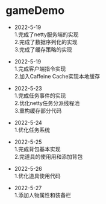 # gameDemo

* 2022-5-19  
  1.完成了netty服务端的实现    
  2.完成了数据序列化的实现    
  3.完成了缓存策略的实现


* 2022-5-19    
  1.完成客户端指令实现  
  2.加入Caffeine Cache实现本地缓存


* 2022-5-23   
  1.完成任务事件的实现    
  2.优化netty任务分派线程池   
  3.重构缓存部分代码


* 2022-5-24   
  1.优化任务系统


* 2022-5-25    
  1.完成背包基本实现  
  2.完道具的使用用和添加背包


* 2022-5-26  
  1.优化道具使用代码


* 2022-5-27      
  1.添加人物属性和装备栏
